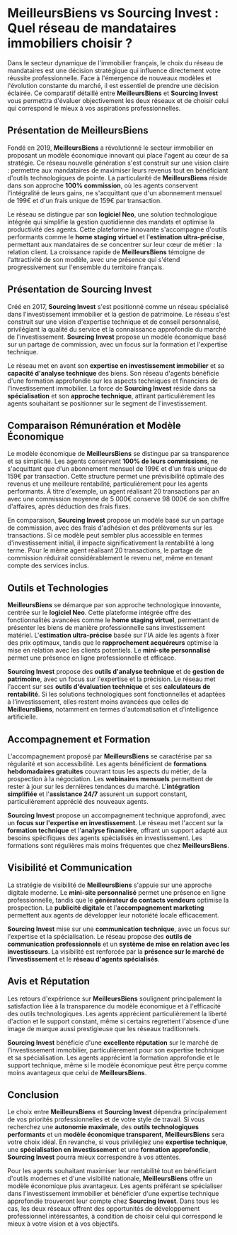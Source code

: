 # MeilleursBiens vs Sourcing Invest : Quel réseau de mandataires immobiliers choisir ?

Dans le secteur dynamique de l'immobilier français, le choix du réseau de mandataires est une décision stratégique qui influence directement votre réussite professionnelle. Face à l'émergence de nouveaux modèles et l'évolution constante du marché, il est essentiel de prendre une décision éclairée. Ce comparatif détaillé entre **MeilleursBiens** et **Sourcing Invest** vous permettra d'évaluer objectivement les deux réseaux et de choisir celui qui correspond le mieux à vos aspirations professionnelles.

## Présentation de MeilleursBiens

Fondé en 2019, **MeilleursBiens** a révolutionné le secteur immobilier en proposant un modèle économique innovant qui place l'agent au cœur de sa stratégie. Ce réseau nouvelle génération s'est construit sur une vision claire : permettre aux mandataires de maximiser leurs revenus tout en bénéficiant d'outils technologiques de pointe. La particularité de **MeilleursBiens** réside dans son approche **100% commission**, où les agents conservent l'intégralité de leurs gains, ne s'acquittant que d'un abonnement mensuel de 199€ et d'un frais unique de 159€ par transaction.

Le réseau se distingue par son **logiciel Neo**, une solution technologique intégrée qui simplifie la gestion quotidienne des mandats et optimise la productivité des agents. Cette plateforme innovante s'accompagne d'outils performants comme le **home staging virtuel** et l'**estimation ultra-précise**, permettant aux mandataires de se concentrer sur leur cœur de métier : la relation client. La croissance rapide de **MeilleursBiens** témoigne de l'attractivité de son modèle, avec une présence qui s'étend progressivement sur l'ensemble du territoire français.

## Présentation de Sourcing Invest

Créé en 2017, **Sourcing Invest** s'est positionné comme un réseau spécialisé dans l'investissement immobilier et la gestion de patrimoine. Le réseau s'est construit sur une vision d'expertise technique et de conseil personnalisé, privilégiant la qualité du service et la connaissance approfondie du marché de l'investissement. **Sourcing Invest** propose un modèle économique basé sur un partage de commission, avec un focus sur la formation et l'expertise technique.

Le réseau met en avant son **expertise en investissement immobilier** et sa **capacité d'analyse technique** des biens. Son réseau d'agents bénéficie d'une formation approfondie sur les aspects techniques et financiers de l'investissement immobilier. La force de **Sourcing Invest** réside dans sa **spécialisation** et son **approche technique**, attirant particulièrement les agents souhaitant se positionner sur le segment de l'investissement.

## Comparaison Rémunération et Modèle Économique

Le modèle économique de **MeilleursBiens** se distingue par sa transparence et sa simplicité. Les agents conservent **100% de leurs commissions**, ne s'acquittant que d'un abonnement mensuel de 199€ et d'un frais unique de 159€ par transaction. Cette structure permet une prévisibilité optimale des revenus et une meilleure rentabilité, particulièrement pour les agents performants. À titre d'exemple, un agent réalisant 20 transactions par an avec une commission moyenne de 5 000€ conserve 98 000€ de son chiffre d'affaires, après déduction des frais fixes.

En comparaison, **Sourcing Invest** propose un modèle basé sur un partage de commission, avec des frais d'adhésion et des prélèvements sur les transactions. Si ce modèle peut sembler plus accessible en termes d'investissement initial, il impacte significativement la rentabilité à long terme. Pour le même agent réalisant 20 transactions, le partage de commission réduirait considérablement le revenu net, même en tenant compte des services inclus.

## Outils et Technologies

**MeilleursBiens** se démarque par son approche technologique innovante, centrée sur le **logiciel Neo**. Cette plateforme intégrée offre des fonctionnalités avancées comme le **home staging virtuel**, permettant de présenter les biens de manière professionnelle sans investissement matériel. L'**estimation ultra-précise** basée sur l'IA aide les agents à fixer des prix optimaux, tandis que le **rapprochement acquéreurs** optimise la mise en relation avec les clients potentiels. Le **mini-site personnalisé** permet une présence en ligne professionnelle et efficace.

**Sourcing Invest** propose des **outils d'analyse technique** et de **gestion de patrimoine**, avec un focus sur l'expertise et la précision. Le réseau met l'accent sur ses **outils d'évaluation technique** et ses **calculateurs de rentabilité**. Si les solutions technologiques sont fonctionnelles et adaptées à l'investissement, elles restent moins avancées que celles de **MeilleursBiens**, notamment en termes d'automatisation et d'intelligence artificielle.

## Accompagnement et Formation

L'accompagnement proposé par **MeilleursBiens** se caractérise par sa régularité et son accessibilité. Les agents bénéficient de **formations hebdomadaires gratuites** couvrant tous les aspects du métier, de la prospection à la négociation. Les **webinaires mensuels** permettent de rester à jour sur les dernières tendances du marché. L'**intégration simplifiée** et l'**assistance 24/7** assurent un support constant, particulièrement apprécié des nouveaux agents.

**Sourcing Invest** propose un accompagnement technique approfondi, avec un **focus sur l'expertise en investissement**. Le réseau met l'accent sur la **formation technique** et l'**analyse financière**, offrant un support adapté aux besoins spécifiques des agents spécialisés en investissement. Les formations sont régulières mais moins fréquentes que chez **MeilleursBiens**.

## Visibilité et Communication

La stratégie de visibilité de **MeilleursBiens** s'appuie sur une approche digitale moderne. Le **mini-site personnalisé** permet une présence en ligne professionnelle, tandis que le **générateur de contacts vendeurs** optimise la prospection. La **publicité digitale** et l'**accompagnement marketing** permettent aux agents de développer leur notoriété locale efficacement.

**Sourcing Invest** mise sur une **communication technique**, avec un focus sur l'expertise et la spécialisation. Le réseau propose des **outils de communication professionnels** et un **système de mise en relation avec les investisseurs**. La visibilité est renforcée par la **présence sur le marché de l'investissement** et le **réseau d'agents spécialisés**.

## Avis et Réputation

Les retours d'expérience sur **MeilleursBiens** soulignent principalement la satisfaction liée à la transparence du modèle économique et à l'efficacité des outils technologiques. Les agents apprécient particulièrement la liberté d'action et le support constant, même si certains regrettent l'absence d'une image de marque aussi prestigieuse que les réseaux traditionnels.

**Sourcing Invest** bénéficie d'une **excellente réputation** sur le marché de l'investissement immobilier, particulièrement pour son expertise technique et sa spécialisation. Les agents apprécient la formation approfondie et le support technique, même si le modèle économique peut être perçu comme moins avantageux que celui de **MeilleursBiens**.

## Conclusion

Le choix entre **MeilleursBiens** et **Sourcing Invest** dépendra principalement de vos priorités professionnelles et de votre style de travail. Si vous recherchez une **autonomie maximale**, des **outils technologiques performants** et un **modèle économique transparent**, **MeilleursBiens** sera votre choix idéal. En revanche, si vous privilégiez une **expertise technique**, une **spécialisation en investissement** et une **formation approfondie**, **Sourcing Invest** pourra mieux correspondre à vos attentes.

Pour les agents souhaitant maximiser leur rentabilité tout en bénéficiant d'outils modernes et d'une visibilité nationale, **MeilleursBiens** offre un modèle économique plus avantageux. Les agents préférant se spécialiser dans l'investissement immobilier et bénéficier d'une expertise technique approfondie trouveront leur compte chez **Sourcing Invest**. Dans tous les cas, les deux réseaux offrent des opportunités de développement professionnel intéressantes, à condition de choisir celui qui correspond le mieux à votre vision et à vos objectifs.
